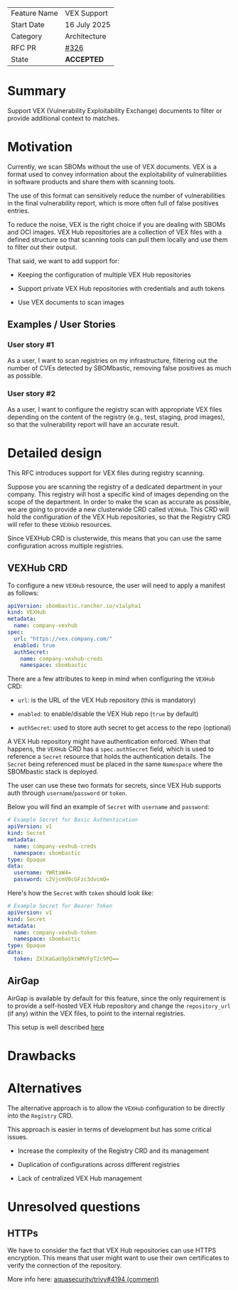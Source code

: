 |              |                                 |
| :----------- | :------------------------------ |
| Feature Name | VEX Support                     |
| Start Date   | 16 July 2025                    |
| Category     | Architecture                    |
| RFC PR       | [#326](https://github.com/rancher-sandbox/sbombastic/pull/326) |
| State        | **ACCEPTED**                       |

# Summary

[summary]: #summary

Support VEX (Vulnerability Exploitability Exchange) documents to filter or provide additional context to matches.

# Motivation

[motivation]: #motivation

Currently, we scan SBOMs without the use of VEX documents. VEX is a format used 
to convey information about the exploitability of vulnerabilities in software 
products and share them with scanning tools.

The use of this format can sensitively reduce the number of vulnerabilities 
in the final vulnerability report, which is more often full of false positives
entries.

To reduce the noise, VEX is the right choice if you are dealing with SBOMs and 
OCI images. VEX Hub repositories are a collection of VEX files with a defined
structure so that scanning tools can pull them locally and use them to filter
out their output.

That said, we want to add support for:

* Keeping the configuration of multiple VEX Hub repositories

* Support private VEX Hub repositories with credentials and auth tokens

* Use VEX documents to scan images

## Examples / User Stories

[examples]: #examples

<!---
Examples of how the feature will be used. Interactions should show the action
and the response. When appropriate, provide user stories in the form of "As a
[role], I want [feature], so [that]."
--->

### User story #1

As a user, I want to scan registries on my infrastructure, filtering out the 
number of CVEs detected by SBOMbastic, removing false positives as much as possible.

### User story #2

As a user, I want to configure the registry scan with appropriate VEX files 
depending on the content of the registry (e.g., test, staging, prod images), 
so that the vulnerability report will have an accurate result.

# Detailed design

[design]: #detailed-design

<!---
This is the bulk of the RFC. Explain the design in enough detail for somebody
familiar with the product to understand, and for somebody familiar with the
internals to implement.

This section should cover architecture aspects and the rationale behind
disruptive technical decisions (when applicable), as well as corner-cases and
warnings.
--->

This RFC introduces support for VEX files during registry scanning.

Suppose you are scanning the registry of a dedicated department in your company.
This registry will host a specific kind of images depending on the scope of the 
department. In order to make the scan as accurate as possible, we are going to 
provide a new clusterwide CRD called `VEXHub`. This CRD will hold the 
configuration of the VEX Hub repositories, so that the Registry CRD will refer 
to these `VEXHub` resources.

Since VEXHub CRD is clusterwide, this means that you can use the same 
configuration across multiple registries.

## VEXHub CRD

To configure a new `VEXHub` resource, the user will need to apply a manifest 
as follows:

```yaml
apiVersion: sbombastic.rancher.io/v1alpha1
kind: VEXHub
metadata:
  name: company-vexhub
spec:
  url: "https://vex.company.com/"
  enabled: true
  authSecret:
    name: company-vexhub-creds
    namespace: sbombastic
```

There are a few attributes to keep in mind when configuring the `VEXHub` CRD:

* `url`: is the URL of the VEX Hub repository (this is mandatory)

* `enabled`: to enable/disable the VEX Hub repo (`true` by default)

* `authSecret`: used to store auth secret to get access to the repo (optional)

A VEX Hub repository might have authentication enforced. When that happens, 
the `VEXHub` CRD has a `spec.authSecret` field, which is used to 
reference a `Secret` resource that holds the authentication details.
The `Secret` being referenced must be placed in the same 
`Namespace` where the SBOMbastic stack is deployed.

The user can use these two formats for secrets, since VEX Hub supports auth
through `username`/`password` or `token`.

Below you will find an example of `Secret` with `username` and `password`:

```yaml
# Example Secret for Basic Authentication
apiVersion: v1
kind: Secret
metadata:
  name: company-vexhub-creds
  namespace: sbombastic
type: Opaque
data:
  username: YWRtaW4=
  password: c2VjcmV0cGFzc3dvcmQ=
```

Here's how the `Secret` with `token` should look like:

```yaml
# Example Secret for Bearer Token
apiVersion: v1
kind: Secret
metadata:
  name: company-vexhub-token
  namespace: sbombastic
type: Opaque
data:
  token: ZXlKaGaU9pSktWMVFpT2c9PQ==
```

## AirGap

AirGap is available by default for this feature, since the only requirement is
to provide a self-hosted VEX Hub repository and change the `repository_url` 
(if any) within the VEX files, to point to the internal registries.

This setup is well described [here](https://github.com/aquasecurity/trivy/blob/main/docs/docs/advanced/air-gap.md#vex-hub)

# Drawbacks

[drawbacks]: #drawbacks

<!---
Why should we **not** do this?

  * obscure corner cases
  * will it impact performance?
  * what other parts of the product will be affected?
  * will the solution be hard to maintain in the future?
--->

# Alternatives

[alternatives]: #alternatives

<!---
- What other designs/options have been considered?
- What is the impact of not doing this?
--->

The alternative approach is to allow the `VEXHub` configuration to be directly 
into the `Registry` CRD.

This approach is easier in terms of development but has some critical issues.

* Increase the complexity of the Registry CRD and its management

* Duplication of configurations across different registries

* Lack of centralized VEX Hub management

# Unresolved questions

[unresolved]: #unresolved-questions

<!---
- What are the unknowns?
- What can happen if Murphy's law holds true?
--->
## HTTPs

We have to consider the fact that VEX Hub repositories can use HTTPS 
encryption. This means that user might want to use their own certificates 
to verify the connection of the repository.

More info here: [aquasecurity/trivy#4194 (comment)](https://github.com/aquasecurity/trivy/discussions/4194#discussioncomment-5828069)
